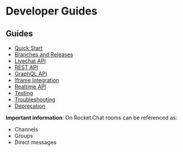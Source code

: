 # Developer Guides

## Guides

- [Quick Start](quick-start/)
- [Branches and Releases](branches-and-releases/)
- [Livechat API](livechat-api/)
- [REST API](rest-api/)
- [GraphQL API](graphql-api/)
- [Iframe Integration](iframe-integration/)
- [Realtime API](realtime-api/)
- [Testing](testing/)
- [Troubleshooting](troubleshooting/)
- [Deprecation](deprecation/)

**Important information**:
On Rocket.Chat rooms can be referenced as:

- Channels
- Groups
- Direct messages
